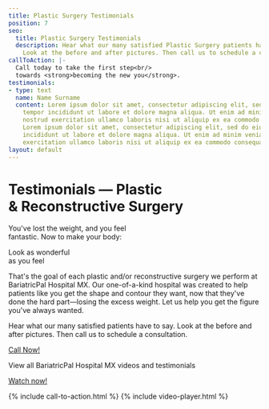 ```yaml
---
title: Plastic Surgery Testimonials
position: 7
seo:
  title: Plastic Surgery Testimonials
  description: Hear what our many satisfied Plastic Surgery patients have to say.
    Look at the before and after pictures. Then call us to schedule a consultation.
callToAction: |-
  Call today to take the first step<br/>
  towards <strong>becoming the new you</strong>.
testimonials:
- type: text
  name: Name Surname
  content: Lorem ipsum dolor sit amet, consectetur adipiscing elit, sed do eiusmod
    tempor incididunt ut labore et dolore magna aliqua. Ut enim ad minim veniam, quis
    nostrud exercitation ullamco laboris nisi ut aliquip ex ea commodo consequat.
    Lorem ipsum dolor sit amet, consectetur adipiscing elit, sed do eiusmod tempor
    incididunt ut labore et dolore magna aliqua. Ut enim ad minim veniam, quis nostrud
    exercitation ullamco laboris nisi ut aliquip ex ea commodo consequat.
layout: default
---
```


<div class='hero' data-cover='plastic-surgery-dr-galvez'>
  <div class='hero-wrap'>
    <div class='hero-caption'>
      <div class='hero-title'>
        <h1 class='u-mt0'>
          Testimonials — Plastic<br/>
          &amp; Reconstructive Surgery
        </h1>
      </div>
      <div class='hero-box u-size5of10 u-xxs-sizeFull'>
        <p class='u-mt0'>
          You've lost the weight, and you feel<br/>
          fantastic. Now to make your body:
        </p>
        <p class='t3 u-mb0'>
          Look as wonderful<br/>
          as you feel
        </p>
      </div>
    </div>
  </div>
</div>

<div class='wrap'>
  <div class='section u-py6'>
    <div class='section-row'>
      <div class='section-chunk u-size1of3 u-px4 u-mAuto u-xs-size10of14 u-xs-alignCenter u-xs-clear u-xxs-sizeFull'>
        <p class='u-textSecondary u-mt0'>
          That's the goal of each plastic and/or reconstructive surgery we perform at BariatricPal Hospital MX. Our one-of-a-kind hospital was created to help patients like you get the shape and contour they want, now that they've done the hard part—losing the excess weight. Let us help you get the figure you've always wanted.
        </p>
        <span class='icon icon--heart u-mt4'></span>
        <p class='t3 u-textPrimary'>
          Hear what our many satisfied patients have to say. Look at the before and after pictures. Then call us to schedule a consultation.
        </p>
        <a class='btn' href='/contact'>
          Call Now!
        </a>
        <p class='t3 u-textSecondary u-bt1 u-pt4 u-mt4'>
          View all BariatricPal Hospital MX videos and testimonials
        </p>
        <a class='btn' href='https://www.youtube.com/watch?v=aQtrzMeDkHo&list=PL7rnWU4FvBZ2XRSmHk9qiTkAUGhAEJ8_x' target='_blank'>
          Watch now!
        </a>
      </div>
      <div id='wls-feed-odd' class='section-chunk u-size1of3 u-px2 u-xs-sizeFull u-xs-mt3'></div>
      <div id='wls-feed-even' class='section-chunk u-size1of3 u-px2 u-xs-sizeFull'></div>
    </div>
  </div>
</div>

{% include call-to-action.html %}
{% include video-player.html %}
